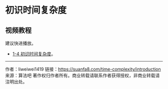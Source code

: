 # 初识时间复杂度

## 视频教程

建议快进播放。

- [1-4 初识时间复杂度](https://www.bilibili.com/video/BV11h411h7nT?p=4)。



---

作者：liweiwei1419
链接：https://suanfa8.com/time-complexity/introduction
来源：算法吧
著作权归作者所有。商业转载请联系作者获得授权，非商业转载请注明出处。